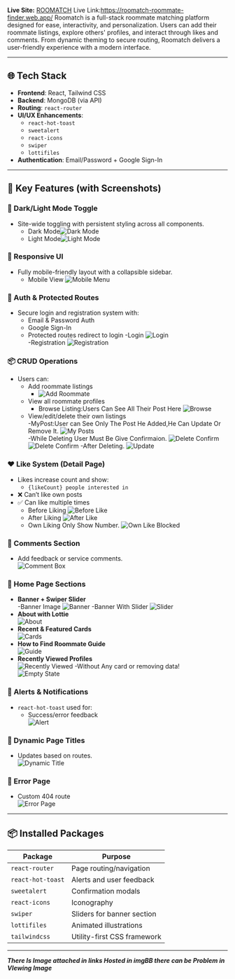 
**Live Site:** [ROOMATCH](https://roomatch-roommate-finder.web.app/)
Live Link:https://roomatch-roommate-finder.web.app/
Roomatch is a full-stack roommate matching platform designed for ease, interactivity, and personalization. Users can add their roommate listings, explore others' profiles, and interact through likes and comments. From dynamic theming to secure routing, Roomatch delivers a user-friendly experience with a modern interface.

---

## 🌐 Tech Stack

- **Frontend**: React, Tailwind CSS
- **Backend**: MongoDB (via API)
- **Routing**: `react-router`
- **UI/UX Enhancements**: 
  - `react-hot-toast`
  - `sweetalert`
  - `react-icons`
  - `swiper`
  - `lottifiles`
- **Authentication**: Email/Password + Google Sign-In

---

## 🎯 Key Features (with Screenshots)

### 🎨 Dark/Light Mode Toggle  
- Site-wide toggling with persistent styling across all components.  
  - Dark Mode![Dark Mode](./src/assets/Project-RooMatch%20IOmage/Screenshot%202025-05-24%20182642.png)
  - Light Mode![Light Mode](./src/assets/Project-RooMatch%20IOmage/Screenshot%202025-05-24%20182610.png)

### 📱 Responsive UI
- Fully mobile-friendly layout with a collapsible sidebar.  
  - Mobile View
  ![Mobile Menu](./src/assets/Project-RooMatch%20IOmage/Screenshot%202025-05-24%20182622.png)

### 🔐 Auth & Protected Routes
- Secure login and registration system with:
  - Email & Password Auth  
  - Google Sign-In  
  - Protected routes redirect to login
  -Login 
  ![Login](./src/assets/Project-RooMatch%20IOmage/Screenshot%202025-05-24%20183614.png)  
  -Registration 
  ![Registration](https://i.ibb.co/g16vCcm/Screenshot-2025-05-24-183622.png)

### 📦 CRUD Operations
- Users can:
  - Add roommate listings  
    - ![Add Roommate](./src/assets/Project-RooMatch%20IOmage/Screenshot%202025-05-24%20183733.png)
  - View all roommate profiles  
    - Browse Listing:Users Can See All Their Post Here
    ![Browse](./src/assets/Project-RooMatch%20IOmage/Screenshot%202025-05-24%20183747.png)
  - View/edit/delete their own listings  
    -MyPost:User can See Only The Post He Added,He Can Update Or Remove It. 
    ![My Posts](./src/assets/Project-RooMatch%20IOmage/Screenshot%202025-05-24%20183757.png)  
    -While Deleting User Must Be Give Confirmaion. 
    ![Delete Confirm](./src/assets/Project-RooMatch%20IOmage/Screenshot%202025-05-24%20183805.png) 
    ![Delete Confirm](./src/assets/Project-RooMatch%20IOmage/Screenshot%202025-05-24%20183811.png) 
    -After Deleting. 
    ![Update](./src/assets/Project-RooMatch%20IOmage/Screenshot%202025-05-24%20183818.png)

### ❤️ Like System (Detail Page)
- Likes increase count and show:
  - `{likeCount} people interested in`
- ❌ Can’t like own posts  
- ✅ Can like multiple times  
  - Before Liking 
  ![Before Like](./src/assets/Project-RooMatch%20IOmage/Screenshot%202025-05-24%20183854.png)  
  - After Liking
  ![After Like](./src/assets/Project-RooMatch%20IOmage/Screenshot%202025-05-24%20183908.png)  
  - Own Liking Only Show Number.
  ![Own Like Blocked](./src/assets/Project-RooMatch%20IOmage/Screenshot%202025-05-24%20183924.png)

### 💬 Comments Section
- Add feedback or service comments.  
  ![Comment Box](./src/assets/Project-RooMatch%20IOmage/Screenshot%202025-05-24%20183946.png)

### 📌 Home Page Sections
- **Banner + Swiper Slider**  
  -Banner Image
  ![Banner](./src/assets/Project-RooMatch%20IOmage/Screenshot%202025-05-24%20182703.png)
  -Banner With Slider 
  ![Slider](https://i.ibb.co/V50t8xZ/Screenshot-2025-05-24-182716.png)
- **About with Lottie**  
  ![About](./src/assets/Project-RooMatch%20IOmage/Screenshot%202025-05-24%20182730.png)
- **Recent & Featured Cards**  
  ![Cards](https://i.ibb.co/SZHcSWz/Screenshot-2025-05-24-182741.png)
- **How to Find Roommate Guide**  
  ![Guide](./src/assets/Project-RooMatch%20IOmage/Screenshot%202025-05-24%20182749.png)
- **Recently Viewed Profiles**  
  ![Recently Viewed](./src/assets/Project-RooMatch%20IOmage/Screenshot%202025-05-24%20182755.png)
  -Without Any card or removing data!  
  ![Empty State](./src/assets/Project-RooMatch%20IOmage/Screenshot%202025-05-24%20182804.png)

### 🧾 Alerts & Notifications
- `react-hot-toast` used for:
  - Success/error feedback  
  ![Alert](./src/assets/Project-RooMatch%20IOmage/Screenshot%202025-05-24%20183718.png)

### 🧠 Dynamic Page Titles
- Updates based on routes.  
  ![Dynamic Title](./src/assets/Project-RooMatch%20IOmage/Screenshot%202025-05-24%20191345.png)

### 🚫 Error Page
- Custom 404 route  
  ![Error Page](./src/assets/Project-RooMatch%20IOmage/Screenshot%202025-05-24%20194042.png)

---

## 📦 Installed Packages

| Package            | Purpose                                      |
|--------------------|----------------------------------------------|
| `react-router`     | Page routing/navigation                      |
| `react-hot-toast`  | Alerts and user feedback                    |
| `sweetalert`       | Confirmation modals                         |
| `react-icons`      | Iconography                                 |
| `swiper`           | Sliders for banner section                  |
| `lottifiles`       | Animated illustrations                      |
| `tailwindcss`      | Utility-first CSS framework                 |

---
***There Is Image attached in links Hosted in imgBB there can be Problem in VIewing Image***
